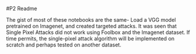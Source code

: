 #P2 Readme

The gist of most of these notebooks are the same- Load a VGG model pretrained on Imagenet, and created targeted attacks.
It was seen that Single Pixel Attacks did not work using Foolbox and the Imagenet dataset. If time permits, the single-pixel attack algorithm will be implemented on scratch and perhaps tested on another dataset.
  
